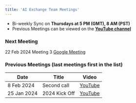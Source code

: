 ```yaml
---
title: 'AI Exchange Team Meetings'
---
```

- Bi-weekly Sync on **Thursdays at 5 PM (GMT), 8 AM (PST)**
- Previous Meetings can be viewed on the **[YouTube channel](https://youtube.com/@RobvanderVeer-ex3gj?si=s2-gDFrRCazNge_c)**
### Next Meeting
22 Feb 2024 Meeting 3 [Google Meeting](https://meet.google.com/qbc-zgdd-tuu)

### Previous Meetings (last meetings first in the list)

| Date | Title | Video |
| - | - | - |
| 8 Feb 2024 | Second call | [YouTube](https://www.youtube.com/watch?v=Qfo1Mjp1tJ0) |
| 25 Jan 2024 | 2024 Kick Off | [YouTube](https://youtu.be/rwqv2m4-0vA?si=ZSB5-DfntaUjxF8I) |
